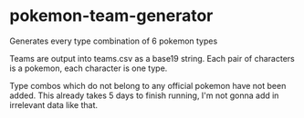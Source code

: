 # pokemon-team-generator
Generates every type combination of 6 pokemon types

Teams are output into teams.csv as a base19 string. Each pair of characters is a pokemon, each character is one type.

Type combos which do not belong to any official pokemon have not been added. This already takes 5 days to finish running, I'm not gonna add in irrelevant data like that.

